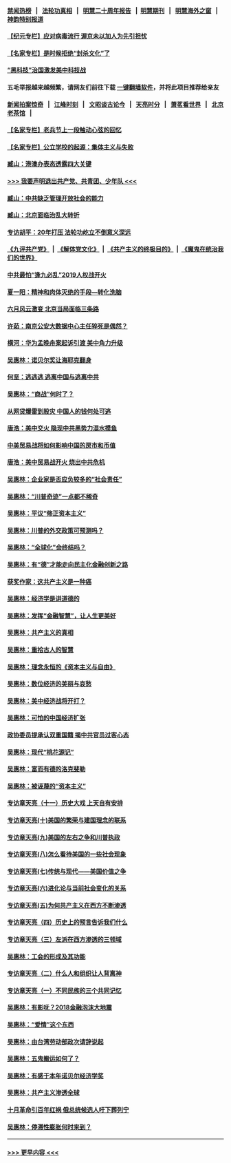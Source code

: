 #### [禁闻热榜](热点新闻.md?=0)  &nbsp;&nbsp;|&nbsp;&nbsp; [法轮功真相](https://github.com/gfw-breaker/truth/blob/master/README.md?=0) &nbsp;&nbsp;|&nbsp;&nbsp; [明慧二十周年报告](https://github.com/gfw-breaker/mh-reports/blob/master/README.md?=0) &nbsp;&nbsp;|&nbsp;&nbsp;[明慧期刊](https://github.com/gfw-breaker/mh-qikan) &nbsp;&nbsp;|&nbsp;&nbsp; [明慧海外之窗](https://github.com/gfw-breaker/mh-news/blob/master/README.md?=0) &nbsp;&nbsp;|&nbsp;&nbsp; [神韵特别报道](https://github.com/gfw-breaker/mh-news/blob/master/shenyun.md?=0)
#### [【纪元专栏】应对病毒流行 渥京未以加人为先引担忧](../pages/nsc423/n11875714.md?t=03040331) 
#### [【名家专栏】是时候拒绝“封杀文化”了](../pages/nsc423/n11814093.md?t=03040331) 
#### [“黑科技”治国激发美中科技战](../pages/nsc423/n11638056.md?t=03040331) 
#### 五毛举报越来越频繁，请网友们前往下载 [一键翻墙软件](https://github.com/gfw-breaker/ssr-accounts)，并将此项目推荐给亲友
#### [新闻拍案惊奇](https://github.com/gfw-breaker/banned-news/blob/master/pages/link4.md) &nbsp;&nbsp;|&nbsp;&nbsp; [江峰时刻](https://github.com/gfw-breaker/banned-news/blob/master/pages/link4.md) &nbsp;&nbsp;|&nbsp;&nbsp; [文昭谈古论今](https://github.com/gfw-breaker/banned-news/blob/master/pages/link4.md) &nbsp;&nbsp;|&nbsp;&nbsp; [天亮时分](https://github.com/gfw-breaker/banned-news/blob/master/pages/link4.md) &nbsp;&nbsp;|&nbsp;&nbsp; [萧茗看世界](https://github.com/gfw-breaker/banned-news/blob/master/pages/link4.md) &nbsp;&nbsp;|&nbsp;&nbsp; [北京老茶馆](https://github.com/gfw-breaker/banned-news/blob/master/pages/link4.md) &nbsp;&nbsp;|&nbsp;&nbsp; 
#### [【名家专栏】老兵节上一段触动心弦的回忆](../pages/nsc423/n11646016.md?t=03040331) 
#### [【名家专栏】公立学校的起源：集体主义与失败](../pages/nsc423/n11601833.md?t=03040331) 
#### [臧山：港澳办表态透露四大关键](../pages/nsc423/n11421628.md?t=03040331) 
#### [>>> 我要声明退出共产党、共青团、少年队 <<<](https://github.com/begood0513/goodnews/blob/master/quit/letter.md) 
#### [臧山：中共缺乏管理开放社会的能力](../pages/nsc423/n11407457.md?t=03040331) 
#### [臧山：北京面临治乱大转折](../pages/nsc423/n11406895.md?t=03040331) 
#### [专访胡平：20年打压 法轮功屹立不倒意义深远](../pages/nsc423/n11398800.md?t=03040331) 
#### [《九评共产党》](https://github.com/begood0513/9ping.md/blob/master/README.md) &nbsp;|&nbsp; [《解体党文化》](../../../../jtdwh.md/blob/master/README.md)  &nbsp;|&nbsp; [《共产主义的终极目的》](../../../../gczydzjmd.md/blob/master/README.md) &nbsp;|&nbsp; [《魔鬼在统治我们的世界》](../../../../mgztzwmdsj.md/blob/master/README.md) 
#### [中共最怕“逢九必乱”2019人权战开火](../pages/nsc423/n11385248.md?t=03040331) 
#### [夏一阳：精神和肉体灭绝的手段—转化洗脑](../pages/nsc423/n11368250.md?t=03040331) 
#### [六月风云激变 北京当局面临三条路](../pages/nsc423/n11313668.md?t=03040331) 
#### [许茹：南京公安大数据中心主任猝死是偶然？](../pages/nsc423/n11064744.md?t=03040331) 
#### [横河：华为孟晚舟案起诉引渡 美中角力升级](../pages/nsc423/n11027230.md?t=03040331) 
#### [吴惠林：诺贝尔奖让海耶克翻身](../pages/nsc423/n10890049.md?t=03040331) 
#### [何坚：逃逃逃 逃离中国与逃离中共](../pages/nsc423/n10592891.md?t=03040331) 
#### [吴惠林：“商战”何时了？](../pages/nsc423/n10573558.md?t=03040331) 
#### [从网贷爆雷到股灾 中国人的钱何处可逃](../pages/nsc423/n10572800.md?t=03040331) 
#### [唐浩：美中交火 隐现中共黑势力混水摸鱼](../pages/nsc423/n10544040.md?t=03040331) 
#### [中美贸易战将如何影响中国的房市和币值](../pages/nsc423/n10543697.md?t=03040331) 
#### [唐浩：美中贸易战开火 烧出中共危机](../pages/nsc423/n10540126.md?t=03040331) 
#### [吴惠林：企业家是否应负较多的“社会责任”](../pages/nsc423/n10535022.md?t=03040331) 
#### [吴惠林：“川普奇迹”一点都不稀奇](../pages/nsc423/n10512808.md?t=03040331) 
#### [吴惠林：平议“修正资本主义”](../pages/nsc423/n10495724.md?t=03040331) 
#### [吴惠林：川普的外交政策可预测吗？](../pages/nsc423/n10462387.md?t=03040331) 
#### [吴惠林：“全球化”会终结吗？](../pages/nsc423/n10452838.md?t=03040331) 
#### [吴惠林：有“德”才能走向民主化金融创新之路](../pages/nsc423/n10432292.md?t=03040331) 
#### [获奖作家：这共产主义是一种癌](../pages/nsc423/n10431541.md?t=03040331) 
#### [吴惠林：经济学是讲道德的](../pages/nsc423/n10398014.md?t=03040331) 
#### [吴惠林：发挥“金融智慧”，让人生更美好](../pages/nsc423/n10375019.md?t=03040331) 
#### [吴惠林：共产主义的真相](../pages/nsc423/n10351394.md?t=03040331) 
#### [吴惠林：重拾古人的智慧](../pages/nsc423/n10337691.md?t=03040331) 
#### [吴惠林：理念永恒的《资本主义与自由》](../pages/nsc423/n10316274.md?t=03040331) 
#### [吴惠林：数位经济的美丽与哀愁](../pages/nsc423/n10292946.md?t=03040331) 
#### [吴惠林：美中经济战将开打？](../pages/nsc423/n10258825.md?t=03040331) 
#### [吴惠林：可怕的中国经济扩张](../pages/nsc423/n10219147.md?t=03040331) 
#### [政协委员提承认双重国籍 揭中共官员过客心态](../pages/nsc423/n10208809.md?t=03040331) 
#### [吴惠林：现代“桃花源记”](../pages/nsc423/n10185234.md?t=03040331) 
#### [吴惠林：富而有德的洛克斐勒](../pages/nsc423/n10142264.md?t=03040331) 
#### [吴惠林：被诬蔑的“资本主义”](../pages/nsc423/n10124816.md?t=03040331) 
#### [专访章天亮（十一）历史大戏 上天自有安排](../pages/nsc423/n10094905.md?t=03040331) 
#### [专访章天亮(十)美国的繁荣与建国理念的联系](../pages/nsc423/n10094899.md?t=03040331) 
#### [专访章天亮(九)美国的左右之争和川普执政](../pages/nsc423/n10094889.md?t=03040331) 
#### [专访章天亮(八)怎么看待美国的一些社会现象](../pages/nsc423/n10094857.md?t=03040331) 
#### [专访章天亮(七)传统与现代——美国价值之争](../pages/nsc423/n10093140.md?t=03040331) 
#### [专访章天亮(六)进化论与当前社会变化的关系](../pages/nsc423/n10092036.md?t=03040331) 
#### [专访章天亮(五)为何共产主义在西方不断渗透](../pages/nsc423/n10083620.md?t=03040331) 
#### [专访章天亮（四）历史上的预言告诉我们什么](../pages/nsc423/n10083606.md?t=03040331) 
#### [专访章天亮（三）左派在西方渗透的三领域](../pages/nsc423/n10081115.md?t=03040331) 
#### [吴惠林：工会的形成及其功能](../pages/nsc423/n10080633.md?t=03040331) 
#### [专访章天亮（二）什么人和组织让人背离神](../pages/nsc423/n10076637.md?t=03040331) 
#### [专访章天亮（一）不同民族的三个共同记忆](../pages/nsc423/n10074188.md?t=03040331) 
#### [吴惠林：有影呒？2018金融泡沫大地震](../pages/nsc423/n10040534.md?t=03040331) 
#### [吴惠林：“爱情”这个东西](../pages/nsc423/n10019423.md?t=03040331) 
#### [吴惠林：由台湾劳动部政次请辞说起](../pages/nsc423/n9979679.md?t=03040331) 
#### [吴惠林：五鬼搬运如何了？](../pages/nsc423/n9925338.md?t=03040331) 
#### [吴惠林：有感于本年诺贝尔经济学奖](../pages/nsc423/n9871883.md?t=03040331) 
#### [吴惠林：共产主义渗透全球](../pages/nsc423/n9812748.md?t=03040331) 
#### [十月革命引百年红祸 俄总统候选人吁下葬列宁](../pages/nsc423/n9810182.md?t=03040331) 
#### [吴惠林：停滞性膨胀何时来到？](../pages/nsc423/n9764136.md?t=03040331) 

----
#### [ >>> 更早内容 <<< ](../indexes/nsc423-earlier.md)

